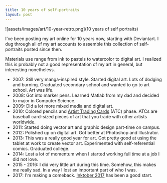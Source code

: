 ```yaml
---
title: 10 years of self-portraits
layout: post
---
```

![assets/images/art/10-year-retro.png](10 years of self portraits)

I've been posting my art online for 10 years now, starting with Deviantart. I dug through all of my art accounts to assemble this collection of self-portraits posted since then.

Materials use range from ink to pastels to watercolor to digital art. I realized this is probably not a good representation of my art in general, but interesting nonetheless.

* 2007: Still very manga-inspired style. Started digital art. Lots of dodging and burning. Graduated secondary school and wanted to go to art school. Art was life.
* 2008: Got into marker pens. Learned Matlab from my dad and decided to major in Computer Science.
* 2009: Did a lot more mixed media and digital art.
* 2010: Colored pencils and [Artist Trading Cards](https://www.wikiwand.com/en/Artist_trading_cards) (ATC) phase. ATCs are baseball card-sized pieces of art that you trade with other artists worldwide.
* 2011: Started doing vector art and graphic design part-time on campus.
* 2012: Polished up on digital art. Got better at Photoshop and Illustrator.
* 2013: This was a really good year for art. Got pretty good at using the tablet at work to create vector art. Experimented with self-referential comics. Graduated college.
* 2014: Lost a lot of momentum when I started working full time at a job I did not love.
* 2015 - 2016: I did very little art during this time. Somehow, this makes me really sad. In a way I lost an important part of who I was.
* 2017: I'm making a comeback. [Inktober 2017](http://mrjakeparker.com/inktober) has been a good start.
